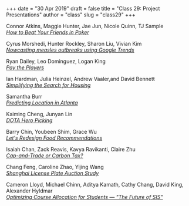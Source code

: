 +++
date = "30 Apr 2019"
draft = false
title = "Class 29: Project Presentations"
author = "class"
slug = "class29"
+++


Connor Atkins, Maggie Hunter, Jae Jun, Nicole Quinn, TJ Sample  
[_How to Beat Your Friends in Poker_](/projects/presentations/poker.pdf)

Cyrus Morshedi, Hunter Rockley, Sharon Liu, Vivian Kim  
[_Nowcasting measles outbreaks using Google Trends_](https://docs.google.com/presentation/d/1C7AdJuGKSw2gb6cRAo3MBH2eFEJC2212cU1pvfzseY4/edit)

Ryan Dailey, Leo Dominguez, Logan King  
[_Pay the Players_](https://docs.google.com/presentation/d/1SclOgX7GeXPGfth2RoO4mVx_ARsodZMx_niqkm4FCN8/edit#slide=id.gc6fa3c898_0_0)

Ian Hardman, Julia Heinzel, Andrew Vaaler,and David Bennett  
[_Simplifying the Search for Housing_](/projects/presentations/housing.pdf)

Samantha Burr  
[_Predicting Location in Atlanta_](https://docs.google.com/presentation/d/1wR2AG-VjHxLlz42Z0XzpV0jo6_JR_ESHkrbrozp719c/edit#slide=id.ge9090756a_1_58)

Kaiming Cheng, Junyan Lin  
[_DOTA Hero Picking_](https://docs.google.com/presentation/d/1fOidDcbmR1Cm6xEbLKOjYa8nGQWZuWL7iT2yznjjk-k/edit#slide=id.g56e7c94482_0_84)

Barry Chin, Youbeen Shim, Grace Wu  
[_Let's Redesign Food Recommendations_]()

Isaiah Chan, Zack Reavis, Kavya Ravikanti, Claire Zhu  
[_Cap-and-Trade or Carbon Tax?_](https://tinkerbellkr.wixsite.com/mmmfinalproject)

Chang Feng, Caroline Zhao, Yijing Wang  
[_Shanghai License Plate Auction Study_](/projects/presentations/licenseplates.pdf)

Cameron Lloyd, Michael Chinn, Aditya Kamath, Cathy Chang, David King, Alexander Hyldmar  
[_Optimizing Course Allocation for Students &mdash; "The Future of SIS"_](/projects/presentations/courseallocation.pdf)